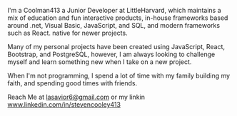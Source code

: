 I'm a  Coolman413 a Junior Developer at LittleHarvard, which maintains a mix of education and fun interactive products, in-house frameworks based around .net, Visual Basic, JavaScript, and SQL, and modern frameworks such as React. native for newer projects.


Many of my personal projects have been created using JavaScript, React, Bootstrap, and PostgreSQL, however, I am always looking to challenge myself and learn something new when I take on a new project.


When I'm not programming, I spend a lot of time with my family building my faith, and spending good times with friends.

Reach Me at lasavior6@gmail.com
or my linkin www.linkedin.com/in/stevencooley413
